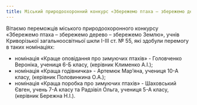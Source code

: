 ```yaml
---
title: Міський природоохоронний конкурс «Збережемо птаха – збережемо дерево – збережемо Землю»
---
```


Вітаємо переможців міського природоохоронного конкурсу «Збережемо птаха – збережемо дерево – збережемо Землю», учнів Криворізької загальноосвітньої шкли І-ІІІ ст. № 55, які здобули перемогу в таких номінаціях:

-   номінація «Краще оповідання про зимуючих птахів» - Головченко Вероніка, учениця 6-Б класу, (керівник Клименко А.І.);
-   номінація «Краща годівничка» - Артемюк Мар’яна, учениця 10-А класу, (керівник Половинкина О.А.);
-   номінація «Краща поробка про зимуючих птахів» - Шаховський Євген, учень 7-А класу та Радзівіл Ольга, учениця 5-А класу, (керівник Бережна Н.І.).

<slideshow id="72157694179766535"></slideshow>
